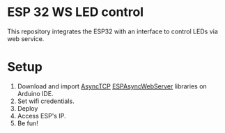 # ESP 32 WS LED control

This repository integrates the ESP32 with an interface to control LEDs via web service.

# Setup

1. Download and import [AsyncTCP](https://github.com/me-no-dev/AsyncTCP) [ESPAsyncWebServer](https://github.com/me-no-dev/ESPAsyncWebServer) libraries on Arduino IDE.
2. Set wifi credentials.
3. Deploy
4. Access ESP's IP.
5. Be fun!
